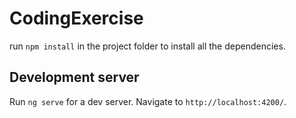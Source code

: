 # CodingExercise

run `npm install` in the project folder to install all the dependencies.

## Development server

Run `ng serve` for a dev server. Navigate to `http://localhost:4200/`. 